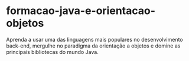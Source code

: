 # formacao-java-e-orientacao-objetos
Aprenda a usar uma das linguagens mais populares no desenvolvimento back-end, mergulhe no paradigma da orientação a objetos e domine as principais bibliotecas do mundo Java.
